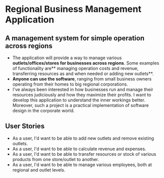 # Regional Business Management Application

## A management system for simple operation across regions

- The application will provide a way to manage various **outlets/offices/stores for businesses across regions**.
  Some examples of functionality are** managing operation costs and revenue, transferring resources as and when needed or adding new outlets**.
- **Anyone can use the software**, ranging from small business owners operating from their homes to big regional corporations.
- I've always been interested in how businesses run and manage their resources judiciously and how they maximize their profits.
  I want to develop this application to understand the inner workings better.
  Moreover, such a project is a practical implementation of software design in the corporate world.

## User Stories
- As a user, I'd want to be able to add new outlets and remove existing outlets.
- As a user, I'd want to be able to calculate revenue and expenses.
- As a user, I'd want to be able to transfer resources or stock of various products from one store/outlet to another.
- As a user, I'd want to be able to manage various employees, both at regional and outlet levels.